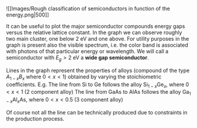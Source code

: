 ![[Images/Rough classification of semiconductors in function of the energy.png|500]]

It can be useful to plot the major semiconductor compounds energy gaps versus the relative lattice constant.
In the graph we can observe roughly two main cluster, one below $2 \ \text{eV}$ and one above.
For utility purposes in the graph is present also the visible spectrum, i.e. the color band is associated with photons of that particular energy or wavelength.
We will call a semiconductor with $E_g > 2 \ \text{eV}$ a **wide gap semiconductor**.

Lines in the graph represent the properties of alloys (compound of the type $A_{1-x}B_x$ where $0<x<1$) obtained by varying the stoichiometric coefficients.
E.g. The line from $\text{Si}$ to $\text{Ge}$ follows the alloy $\text{Si}_{1-x}\text{Ge}_x$, where $0<x<1$ (2 component alloy)
The line from $\text{GaAs}$ to $\text{AlAs}$ follows the alloy $\text{Ga}_{1-x}\text{Al}_x\text{As}$, where $0<x<0.5$ (3 component alloy)

Of course not all the line can be technically produced due to constraints in the production process.
